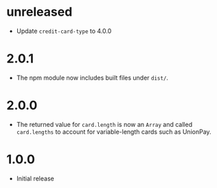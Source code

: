 unreleased
==========

- Update `credit-card-type` to 4.0.0

2.0.1
=====

- The npm module now includes built files under `dist/`.

2.0.0
=====

- The returned value for `card.length` is now an `Array` and called `card.lengths` to account for variable-length cards such as UnionPay.

1.0.0
=====

- Initial release
